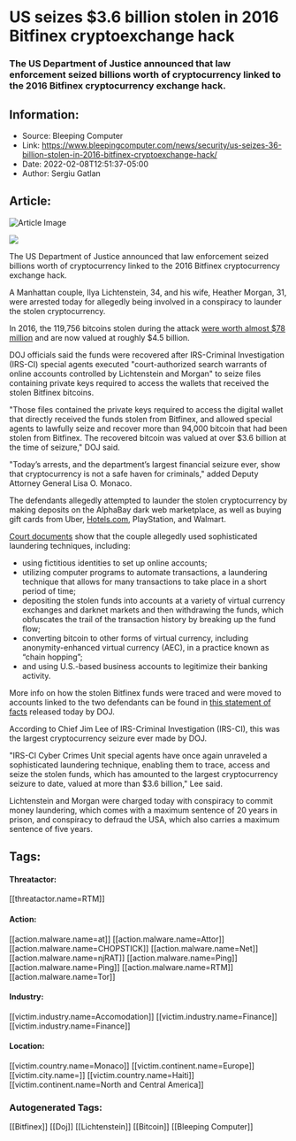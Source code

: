 # US seizes $3.6 billion stolen in 2016 Bitfinex cryptoexchange hack
### The US Department of Justice announced that law enforcement seized billions worth of cryptocurrency linked to the 2016 Bitfinex cryptocurrency exchange hack.

## Information:
+ Source: Bleeping Computer
+ Link: https://www.bleepingcomputer.com/news/security/us-seizes-36-billion-stolen-in-2016-bitfinex-cryptoexchange-hack/
+ Date: 2022-02-08T12:51:37-05:00
+ Author: Sergiu Gatlan


## Article:
![Article Image](https://www.bleepstatic.com/content/posts/2022/02/08/Bitfinex.jpg)

![](https://www.bleepstatic.com/content/posts/2022/02/08/Bitfinex.jpg)


The US Department of Justice announced that law enforcement seized billions worth of cryptocurrency linked to the 2016 Bitfinex cryptocurrency exchange hack.


A Manhattan couple, Ilya Lichtenstein, 34, and his wife, Heather Morgan, 31, were arrested today for allegedly being involved in a conspiracy to launder the stolen cryptocurrency.


In 2016, the 119,756 bitcoins stolen during the attack [were worth almost $78 million](https://www.bleepingcomputer.com/news/business/bitcoin-shares-plummet-after-78m-stolen-from-bitfinex-exchange/) and are now valued at roughly $4.5 billion.


DOJ officials said the funds were recovered after IRS-Criminal Investigation (IRS-CI) special agents executed "court-authorized search warrants of online accounts controlled by Lichtenstein and Morgan" to seize files containing private keys required to access the wallets that received the stolen Bitfinex bitcoins.


"Those files contained the private keys required to access the digital wallet that directly received the funds stolen from Bitfinex, and allowed special agents to lawfully seize and recover more than 94,000 bitcoin that had been stolen from Bitfinex. The recovered bitcoin was valued at over $3.6 billion at the time of seizure," DOJ said.


"Today’s arrests, and the department’s largest financial seizure ever, show that cryptocurrency is not a safe haven for criminals," added Deputy Attorney General Lisa O. Monaco.


The defendants allegedly attempted to launder the stolen cryptocurrency by making deposits on the AlphaBay dark web marketplace, as well as buying gift cards from Uber, [Hotels.com](http://hotels.com/), PlayStation, and Walmart.


[Court documents](https://www.justice.gov/opa/press-release/file/1470186/download) show that the couple allegedly used sophisticated laundering techniques, including:


* using fictitious identities to set up online accounts;
* utilizing computer programs to automate transactions, a laundering technique that allows for many transactions to take place in a short period of time;
* depositing the stolen funds into accounts at a variety of virtual currency exchanges and darknet markets and then withdrawing the funds, which obfuscates the trail of the transaction history by breaking up the fund flow;
* converting bitcoin to other forms of virtual currency, including anonymity-enhanced virtual currency (AEC), in a practice known as “chain hopping”;
* and using U.S.-based business accounts to legitimize their banking activity.

More info on how the stolen Bitfinex funds were traced and were moved to accounts linked to the two defendants can be found in [this statement of facts](https://www.justice.gov/opa/press-release/file/1470186/download) released today by DOJ.


According to Chief Jim Lee of IRS-Criminal Investigation (IRS-CI), this was the largest cryptocurrency seizure ever made by DOJ.


"IRS-CI Cyber Crimes Unit special agents have once again unraveled a sophisticated laundering technique, enabling them to trace, access and seize the stolen funds, which has amounted to the largest cryptocurrency seizure to date, valued at more than $3.6 billion," Lee said.


Lichtenstein and Morgan were charged today with conspiracy to commit money laundering, which comes with a maximum sentence of 20 years in prison, and conspiracy to defraud the USA, which also carries a maximum sentence of five years.





## Tags:

#### Threatactor:
[[threatactor.name=RTM]]

#### Action:
[[action.malware.name=at]] [[action.malware.name=Attor]] [[action.malware.name=CHOPSTICK]] [[action.malware.name=Net]] [[action.malware.name=njRAT]] [[action.malware.name=Ping]] [[action.malware.name=Ping]] [[action.malware.name=RTM]] [[action.malware.name=Tor]]

#### Industry:
[[victim.industry.name=Accomodation]] [[victim.industry.name=Finance]] [[victim.industry.name=Finance]]

#### Location:
[[victim.country.name=Monaco]] [[victim.continent.name=Europe]] [[victim.city.name=]] [[victim.country.name=Haiti]] [[victim.continent.name=North and Central America]]

### Autogenerated Tags:
[[Bitfinex]] [[Doj]] [[Lichtenstein]] [[Bitcoin]] [[Bleeping Computer]]

